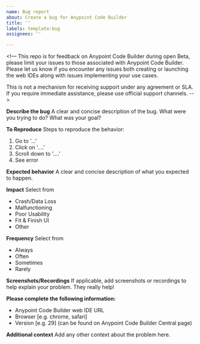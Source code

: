 ```yaml
---
name: Bug report
about: Create a bug for Anypoint Code Builder
title: ''
labels: template:bug
assignees: ''

---
```


<!— This repo is for feedback on Anypoint Code Builder during open Beta, please limit your issues to those associated with Anypoint Code Builder. Please let us know if you encounter any issues both creating or launching the web IDEs along with issues implementing your use cases.

This is not a mechanism for receiving support under any agreement or SLA. If you require immediate assistance, please use official support channels. -->

**Describe the bug**
A clear and concise description of the bug. What were you trying to do? What was your goal?

**To Reproduce**
Steps to reproduce the behavior:

1. Go to '...'
2. Click on '....'
3. Scroll down to '....'
4. See error

**Expected behavior**
A clear and concise description of what you expected to happen.

**Impact**
Select from 
* Crash/Data Loss
* Malfunctioning
* Poor Usability
* Fit & Finish UI
* Other

**Frequency**
Select from 
* Always
* Often
* Sometimes
* Rarely

**Screenshots/Recordings**
If applicable, add screenshots or recordings to help explain your problem.  They really help!

**Please complete the following information:**

* Anypoint Code Builder web IDE URL
* Browser [e.g. chrome, safari]
* Version [e.g. 29] (can be found on Anypoint Code Builder Central page)


**Additional context**
Add any other context about the problem here.
